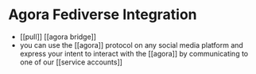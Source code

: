 # Agora Fediverse Integration

- [[pull]] [[agora bridge]]
- you can use the [[agora]] protocol on any social media platform and express your intent to interact with the [[agora]] by communicating to one of our [[service accounts]]


